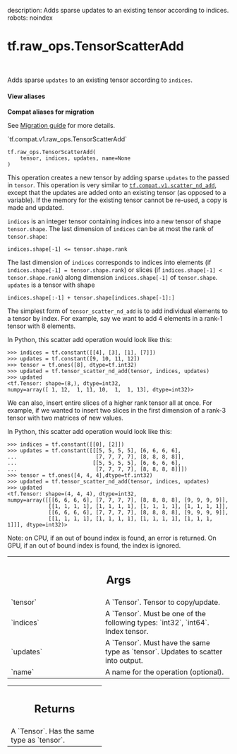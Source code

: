 description: Adds sparse updates to an existing tensor according to indices.
robots: noindex

# tf.raw_ops.TensorScatterAdd

<!-- Insert buttons and diff -->

<table class="tfo-notebook-buttons tfo-api nocontent" align="left">

</table>



Adds sparse `updates` to an existing tensor according to `indices`.


<section class="expandable">
  <h4 class="showalways">View aliases</h4>
  <p>
<b>Compat aliases for migration</b>
<p>See
<a href="https://www.tensorflow.org/guide/migrate">Migration guide</a> for
more details.</p>
<p>`tf.compat.v1.raw_ops.TensorScatterAdd`</p>
</p>
</section>

<pre class="devsite-click-to-copy prettyprint lang-py tfo-signature-link">
<code>tf.raw_ops.TensorScatterAdd(
    tensor, indices, updates, name=None
)
</code></pre>



<!-- Placeholder for "Used in" -->

This operation creates a new tensor by adding sparse `updates` to the passed
in `tensor`.
This operation is very similar to <a href="../../tf/compat/v1/scatter_nd_add.md"><code>tf.compat.v1.scatter_nd_add</code></a>, except that the
updates are added onto an existing tensor (as opposed to a variable). If the
memory for the existing tensor cannot be re-used, a copy is made and updated.

`indices` is an integer tensor containing indices into a new tensor of shape
`tensor.shape`.  The last dimension of `indices` can be at most the rank of
`tensor.shape`:

```
indices.shape[-1] <= tensor.shape.rank
```

The last dimension of `indices` corresponds to indices into elements
(if `indices.shape[-1] = tensor.shape.rank`) or slices
(if `indices.shape[-1] < tensor.shape.rank`) along dimension
`indices.shape[-1]` of `tensor.shape`.  `updates` is a tensor with shape

```
indices.shape[:-1] + tensor.shape[indices.shape[-1]:]
```

The simplest form of `tensor_scatter_nd_add` is to add individual elements to a
tensor by index. For example, say we want to add 4 elements in a rank-1
tensor with 8 elements.

In Python, this scatter add operation would look like this:

```
>>> indices = tf.constant([[4], [3], [1], [7]])
>>> updates = tf.constant([9, 10, 11, 12])
>>> tensor = tf.ones([8], dtype=tf.int32)
>>> updated = tf.tensor_scatter_nd_add(tensor, indices, updates)
>>> updated
<tf.Tensor: shape=(8,), dtype=int32,
numpy=array([ 1, 12,  1, 11, 10,  1,  1, 13], dtype=int32)>
```

We can also, insert entire slices of a higher rank tensor all at once. For
example, if we wanted to insert two slices in the first dimension of a
rank-3 tensor with two matrices of new values.

In Python, this scatter add operation would look like this:

```
>>> indices = tf.constant([[0], [2]])
>>> updates = tf.constant([[[5, 5, 5, 5], [6, 6, 6, 6],
...                         [7, 7, 7, 7], [8, 8, 8, 8]],
...                        [[5, 5, 5, 5], [6, 6, 6, 6],
...                         [7, 7, 7, 7], [8, 8, 8, 8]]])
>>> tensor = tf.ones([4, 4, 4],dtype=tf.int32)
>>> updated = tf.tensor_scatter_nd_add(tensor, indices, updates)
>>> updated
<tf.Tensor: shape=(4, 4, 4), dtype=int32,
numpy=array([[[6, 6, 6, 6], [7, 7, 7, 7], [8, 8, 8, 8], [9, 9, 9, 9]],
             [[1, 1, 1, 1], [1, 1, 1, 1], [1, 1, 1, 1], [1, 1, 1, 1]],
             [[6, 6, 6, 6], [7, 7, 7, 7], [8, 8, 8, 8], [9, 9, 9, 9]],
             [[1, 1, 1, 1], [1, 1, 1, 1], [1, 1, 1, 1], [1, 1, 1, 1]]], dtype=int32)>
```

Note: on CPU, if an out of bound index is found, an error is returned.
On GPU, if an out of bound index is found, the index is ignored.

<!-- Tabular view -->
 <table class="responsive fixed orange">
<colgroup><col width="214px"><col></colgroup>
<tr><th colspan="2"><h2 class="add-link">Args</h2></th></tr>

<tr>
<td>
`tensor`<a id="tensor"></a>
</td>
<td>
A `Tensor`. Tensor to copy/update.
</td>
</tr><tr>
<td>
`indices`<a id="indices"></a>
</td>
<td>
A `Tensor`. Must be one of the following types: `int32`, `int64`.
Index tensor.
</td>
</tr><tr>
<td>
`updates`<a id="updates"></a>
</td>
<td>
A `Tensor`. Must have the same type as `tensor`.
Updates to scatter into output.
</td>
</tr><tr>
<td>
`name`<a id="name"></a>
</td>
<td>
A name for the operation (optional).
</td>
</tr>
</table>



<!-- Tabular view -->
 <table class="responsive fixed orange">
<colgroup><col width="214px"><col></colgroup>
<tr><th colspan="2"><h2 class="add-link">Returns</h2></th></tr>
<tr class="alt">
<td colspan="2">
A `Tensor`. Has the same type as `tensor`.
</td>
</tr>

</table>

